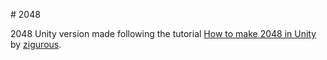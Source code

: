 # 2048 

2048 Unity version made following the tutorial [How to make 2048 in Unity](https://youtu.be/4NFZwPhqeRs?si=IeLL7MCEWWcqTcz1) by [zigurous](https://github.com/zigurous).
